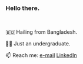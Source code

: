 ###  Hello there.
<br> 


:bangladesh: Hailing from Bangladesh.

:man_shrugging: Just an undergraduate.



📫 Reach me: [e-mail](shafayet.rajit.101@gmail.com)  [LinkedIn](https://www.linkedin.com/in/shafayetrajit/) 



